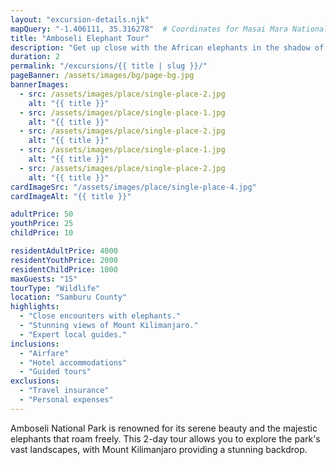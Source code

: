 ```yaml
---
layout: "excursion-details.njk"
mapQuery: "-1.406111, 35.316278"  # Coordinates for Masai Mara National Reserve
title: "Amboseli Elephant Tour"
description: "Get up close with the African elephants in the shadow of Mount Kilimanjaro."
duration: 2
permalink: "/excursions/{{ title | slug }}/"
pageBanner: /assets/images/bg/page-bg.jpg
bannerImages:
  - src: /assets/images/place/single-place-2.jpg
    alt: "{{ title }}"
  - src: /assets/images/place/single-place-1.jpg
    alt: "{{ title }}"
  - src: /assets/images/place/single-place-2.jpg
    alt: "{{ title }}"
  - src: /assets/images/place/single-place-1.jpg
    alt: "{{ title }}"
  - src: /assets/images/place/single-place-2.jpg
    alt: "{{ title }}"
cardImageSrc: "/assets/images/place/single-place-4.jpg"
cardImageAlt: "{{ title }}"

adultPrice: 50
youthPrice: 25
childPrice: 10

residentAdultPrice: 4000
residentYouthPrice: 2000
residentChildPrice: 1000
maxGuests: "15"
tourType: "Wildlife"
location: "Samburu County"
highlights:
  - "Close encounters with elephants."
  - "Stunning views of Mount Kilimanjaro."
  - "Expert local guides."
inclusions:
  - "Airfare"
  - "Hotel accommodations"
  - "Guided tours"
exclusions:
  - "Travel insurance"
  - "Personal expenses"
---
```

Amboseli National Park is renowned for its serene beauty and the majestic elephants that roam freely. This 2-day tour allows you to explore the park's vast landscapes, with Mount Kilimanjaro providing a stunning backdrop.
